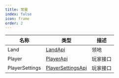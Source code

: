 ```yaml
---
title: 常量
index: false
icon: frame
order: 2
---
```

| 名称 | 类型 | 描述 |
| ---- | ---- | ---- |
| Land | [LandApi](../types/LandApi.md) | 领地 |
| Player | [PlayerApi](../types/PlayerApi.md) | 玩家接口 |
| PlayerSettings | [PlayerSettingsApi](../types/PlayerSettingsApi.md) | 玩家接口 |
